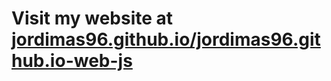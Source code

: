 <!-- ### <h1>Visit my website at [jordimas96.github.io](https://jordimas96.github.io/)</h1> -->

### <h1>Visit my website at [jordimas96.github.io/jordimas96.github.io-web-js](https://jordimas96.github.io/jordimas96.github.io-web-js/)</h1>



<!--
**jordimas96/jordimas96** is a ✨ _special_ ✨ repository because its `README.md` (this file) appears on your GitHub profile.

Here are some ideas to get you started:

- 🔭 I’m currently working on ...
- 🌱 I’m currently learning ...
- 👯 I’m looking to collaborate on ...
- 🤔 I’m looking for help with ...
- 💬 Ask me about ...
- 📫 How to reach me: ...
- ⚡ Fun fact: ...
-->
